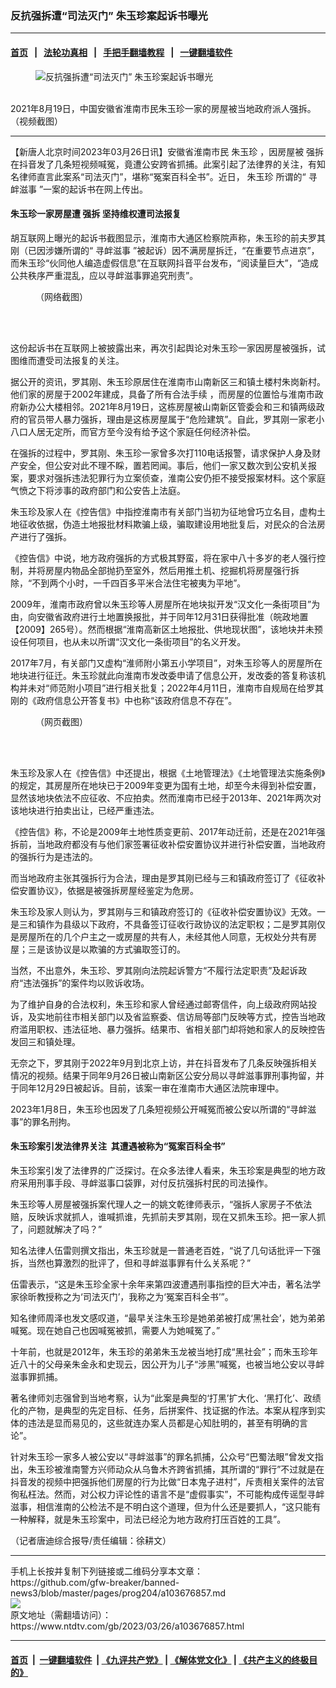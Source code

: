 ### 反抗强拆遭“司法灭门” 朱玉珍案起诉书曝光
------------------------

#### [首页](https://github.com/gfw-breaker/banned-news3/blob/master/README.md) &nbsp;&nbsp;|&nbsp;&nbsp; [法轮功真相](https://github.com/begood0513/basic/blob/master/README.md)  &nbsp;&nbsp;|&nbsp;&nbsp; [手把手翻墙教程](https://github.com/gfw-breaker/guides/wiki)  &nbsp;&nbsp;|&nbsp;&nbsp; [一键翻墙软件](https://github.com/gfw-breaker/nogfw/blob/master/README.md)  



<div><div class="featured_image">
 <figure>
  <img alt="反抗强拆遭“司法灭门” 朱玉珍案起诉书曝光" src="https://i.ntdtv.com/assets/uploads/2023/03/id103676859-2023-03-26-114051-800x450.jpg"/>
 </figure><br/>
 <span class="caption">
  2021年8月19日，中国安徽省淮南市民朱玉珍一家的房屋被当地政府派人强拆。（视频截图）
 </span>
</div>
</div><hr/>


<div><div class="post_content" itemprop="articleBody">
 <p>
  【新唐人北京时间2023年03月26日讯】安徽省淮南市民
  <ok href="https://www.ntdtv.com/gb/朱玉珍.htm">
   朱玉珍
  </ok>
  ，因房屋被
  <ok href="https://www.ntdtv.com/gb/强拆.htm">
   强拆
  </ok>
  在抖音发了几条短视频喊冤，竟遭公安跨省抓捕。此案引起了法律界的关注，有知名律师直言此案系“司法灭门”，堪称“冤案百科全书”。近日，
  <ok href="https://www.ntdtv.com/gb/朱玉珍.htm">
   朱玉珍
  </ok>
  所谓的“
  <ok href="https://www.ntdtv.com/gb/寻衅滋事.htm">
   寻衅滋事
  </ok>
  ”一案的起诉书在网上传出。
 </p>
 <h4>
  朱玉珍一家房屋遭
  <ok href="https://www.ntdtv.com/gb/强拆.htm">
   强拆
  </ok>
  坚持维权遭司法报复
 </h4>
 <p>
  胡互联网上曝光的起诉书截图显示，淮南市大通区检察院声称，朱玉珍的前夫罗其刚（已因涉嫌所谓的“
  <ok href="https://www.ntdtv.com/gb/寻衅滋事.htm">
   寻衅滋事
  </ok>
  ”被起诉）因不满房屋拆迁，“在重要节点进京”，而朱玉珍“伙同他人编造虚假信息”在互联网抖音平台发布，“阅读量巨大”，“造成公共秩序严重混乱，应以寻衅滋事罪追究刑责”。
 </p>
 <figure class="wp-caption aligncenter" id="attachment_103676860" style="width: 600px">
  <img alt="" class="size-medium wp-image-103676860" src="https://i.ntdtv.com/assets/uploads/2023/03/id103676860-6ce9c544da94dd82d37a4b7b6bb5ad30-600x800.jpg">
   <br/><figcaption class="wp-caption-text">
    （网络截图）
   </figcaption><br/>
  </img>
 </figure><br/>
 <p>
  这份起诉书在互联网上被披露出来，再次引起舆论对朱玉珍一家因房屋被强拆，试图维而遭受司法报复的关注。
 </p>
 <p>
  据公开的资讯，罗其刚、朱玉珍原居住在淮南市山南新区三和镇土楼村朱岗新村。他们家的房屋于2002年建成，具备了所有合法手续 ，而房屋的位置恰与淮南市政府新办公大楼相邻。2021年8月19日，这栋房屋被山南新区管委会和三和镇两级政府的官员带人暴力强拆，理由是这栋房屋属于“危险建筑”。自此，罗其刚一家老小八口人居无定所，而官方至今没有给予这个家庭任何经济补偿。
 </p>
 <p>
  在强拆的过程中，罗其刚、朱玉珍一家曾多次打110电话报警，请求保护人身及财产安全，但公安对此不理不睬，置若罔闻。事后，他们一家又数次到公安机关报案，要求对强拆违法犯罪行为立案侦查，淮南公安仍拒不接受报案材料。这个家庭气愤之下将涉事的政府部门和公安告上法庭。
 </p>
 <p>
  朱玉珍及家人在《控告信》中指控淮南市有关部门当初为征地曾巧立名目，虚构土地征收依据，伪造土地报批材料欺骗上级，骗取建设用地批复后，对民众的合法房产进行了强拆。
 </p>
 <p>
  《控告信》中说，地方政府强拆的方式极其野蛮，将在家中八十多岁的老人强行控制，并将房屋内物品全部抛扔至室外，然后用推土机、挖掘机将房屋强行拆除，“不到两个小时，一千四百多平米合法住宅被夷为平地”。
 </p>
 <p>
  2009年，淮南市政府曾以朱玉珍等人房屋所在地块拟开发“汉文化一条街项目”为由，向安徽省政府进行土地置换报批，并于同年12月31日获得批准（皖政地置【2009】265号）。然而根据“淮南高新区土地报批、供地现状图”，该地块并未预设任何项目，也从未以所谓“汉文化一条街项目”的名义开发。
 </p>
 <p>
  2017年7月，有关部门又虚构“淮师附小第五小学项目”，对朱玉珍等人的房屋所在地块进行征迁。朱玉珍就此向淮南市发改委申请了信息公开，发改委的答复称该机构并未对“师范附小项目”进行相关批复；2022年4月11日，淮南市自规局在给罗其刚的《政府信息公开答复书》中也称“该政府信息不存在”。
 </p>
 <figure class="wp-caption aligncenter" id="attachment_103676862" style="width: 500px">
  <img alt="" class="size-full wp-image-103676862" src="https://i.ntdtv.com/assets/uploads/2023/03/id103676862-49512835a7d5439f081e6931d4a86602.jpg">
   <br/><figcaption class="wp-caption-text">
    （网页截图）
   </figcaption><br/>
  </img>
 </figure><br/>
 <p>
  朱玉珍及家人在《控告信》中还提出，根据《土地管理法》《土地管理法实施条例》的规定，其房屋所在地块已于2009年变更为国有土地，却至今未得到补偿安置，显然该地块依法不应征收、不应拍卖。然而淮南市已经于2013年、2021年两次对该地块进行拍卖出让，已经严重违法。
 </p>
 <p>
  《控告信》称，不论是2009年土地性质变更前、2017年动迁前，还是在2021年强拆前，当地政府都没有与他们家签署征收补偿安置协议并进行补偿安置，当地政府的强拆行为是违法的。
 </p>
 <p>
  而当地政府主张其强拆行为合法，理由是罗其刚已经与三和镇政府签订了《征收补偿安置协议》，依据是被强拆房屋经鉴定为危房。
 </p>
 <p>
  朱玉珍及家人则认为，罗其刚与三和镇政府签订的《征收补偿安置协议》无效。一是三和镇作为县级以下政府，不具备签订征收行政协议的法定职权；二是罗其刚仅是房屋所在的几个户主之一或房屋的共有人，未经其他人同意，无权处分共有房屋；三是该协议是以欺骗的方式骗取签订的。
 </p>
 <p>
  当然，不出意外，朱玉珍、罗其刚向法院起诉警方“不履行法定职责”及起诉政府“违法强拆”的案件均以败诉收场。
 </p>
 <p>
  为了维护自身的合法权利，朱玉珍和家人曾经通过邮寄信件，向上级政府网站投诉，及实地前往市相关部门以及省监察委、信访局等部门反映等方式，控告当地政府滥用职权、违法征地、暴力强拆。结果市、省相关部门却将她和家人的反映控告发回三和镇处理。
 </p>
 <p>
  无奈之下，罗其刚于2022年9月到北京上访，并在抖音发布了几条反映强拆相关情况的视频。结果于同年9月26日被山南新区公安分局以寻衅滋事罪刑事拘留，并于同年12月29日被起诉。目前，该案一审在淮南市大通区法院审理中。
 </p>
 <p>
  2023年1月8日，朱玉珍也因发了几条短视频公开喊冤而被公安以所谓的“寻衅滋事”的罪名刑拘。
 </p>
 <h4>
  朱玉珍案引发法律界关注  其遭遇被称为“冤案百科全书”
 </h4>
 <p>
  朱玉珍案引发了法律界的广泛探讨。在众多法律人看来，朱玉珍案是典型的地方政府采用刑事手段、寻衅滋事口袋罪，对付反抗强拆村民的司法操作。
 </p>
 <p>
  朱玉珍等人房屋被强拆案代理人之一的姚文乾律师表示，“强拆人家房子不依法赔，反映诉求就抓人，谁喊抓谁，先抓前夫罗其刚，现在又抓朱玉珍。把一家人抓了，问题就解决了吗？”
 </p>
 <p>
  知名法律人伍雷则撰文指出，朱玉珍就是一普通老百姓，“说了几句话批评一下强拆，当然也算激烈的批评了，但和寻衅滋事罪有什么关系呢？”
 </p>
 <p>
  伍雷表示，“这是朱玉珍全家十余年来第四波遭遇刑事指控的巨大冲击，著名法学家徐昕教授称之为‘司法灭门’，我称之为‘冤案百科全书’”。
 </p>
 <p>
  知名律师周泽也发文感叹道，“最早关注朱玉珍是她弟弟被打成‘黑社会’，她为弟弟喊冤。现在她自己也因喊冤被抓，需要人为她喊冤了。”
 </p>
 <p>
  十年前，也就是2012年，朱玉珍的弟弟朱玉龙被当地打成“黑社会”；而朱玉珍年近八十的父母亲朱金永和史现云，因公开为儿子“涉黑”喊冤，也被当地公安以寻衅滋事罪抓捕。
 </p>
 <p>
  著名律师刘志强曾到当地考察，认为“此案是典型的‘打黑’扩大化、‘黑打化’、政绩化的产物，是典型的先定目标、任务，后拼案件、找证据的作法。本案从程序到实体的违法是显而易见的，这些就连办案人员都是心知肚明的，甚至有明确的言论”。
 </p>
 <p>
  针对朱玉珍一家多人被公安以“寻衅滋事”的罪名抓捕，公众号“巴蜀法眼”曾发文指出，朱玉珍被淮南警方兴师动众从乌鲁木齐跨省抓捕，其所谓的“罪行”不过就是在抖音发的视频中把强拆他们房屋的行为比做“日本鬼子进村”，斥责相关案件的法官徇私枉法。然而，对公权力评论性的语言不是“虚假事实”，不可能构成传谣型寻衅滋事，相信淮南的公检法不是不明白这个道理，但为什么还是要抓人，“这只能有一种解释，就是朱玉珍案中，司法已经沦为地方政府打压百姓的工具”。
 </p>
 <p>
  （记者唐迪综合报导/责任编辑：徐耕文）
 </p>
 <div class="single_ad">
 </div>
</div>
</div>
<hr/>
手机上长按并复制下列链接或二维码分享本文章：<br/>
https://github.com/gfw-breaker/banned-news3/blob/master/pages/prog204/a103676857.md <br/>
<a href='https://github.com/gfw-breaker/banned-news3/blob/master/pages/prog204/a103676857.md'><img src='https://github.com/gfw-breaker/banned-news3/blob/master/pages/prog204/a103676857.md.png'/></a> <br/>
原文地址（需翻墙访问）：https://www.ntdtv.com/gb/2023/03/26/a103676857.html


------------------------
#### [首页](https://github.com/gfw-breaker/banned-news3/blob/master/README.md) &nbsp;|&nbsp; [一键翻墙软件](https://github.com/gfw-breaker/nogfw/blob/master/README.md) &nbsp;| [《九评共产党》](https://github.com/gfw-breaker/9ping.md/blob/master/README.md#九评之一评共产党是什么) | [《解体党文化》](https://github.com/gfw-breaker/jtdwh.md/blob/master/README.md) | [《共产主义的终极目的》](https://github.com/gfw-breaker/gczydzjmd.md/blob/master/README.md)


<img src='http://gfw-breaker.win/banned-news3/pages/prog204/a103676857.md' width='0px' height='0px'/>